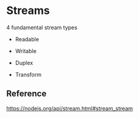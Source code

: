 # Streams

4 fundamental stream types

- Readable

- Writable

- Duplex

- Transform


## Reference

https://nodejs.org/api/stream.html#stream_stream